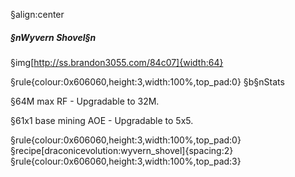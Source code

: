 §align:center
##### §nWyvern Shovel§n

§img[http://ss.brandon3055.com/84c07]{width:64}

§rule{colour:0x606060,height:3,width:100%,top_pad:0}
§b§nStats

§64M max RF - Upgradable to 32M.

§61x1 base mining AOE - Upgradable to 5x5.

§rule{colour:0x606060,height:3,width:100%,top_pad:0}
§recipe[draconicevolution:wyvern_shovel]{spacing:2}
§rule{colour:0x606060,height:3,width:100%,top_pad:3}